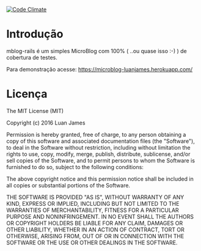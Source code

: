 [![Code Climate](https://codeclimate.com/github/LuanJames/mblog-rails/badges/gpa.svg)](https://codeclimate.com/github/LuanJames/mblog-rails)

# Introdução

mblog-rails é um simples MicroBlog com 100% ( ..ou quase isso :-) ) de cobertura de testes.

Para demonstração acesse: https://microblog-luanjames.herokuapp.com/

# Licença

The MIT License (MIT)

Copyright (c) 2016 Luan James

Permission is hereby granted, free of charge, to any person obtaining a copy
of this software and associated documentation files (the "Software"), to deal
in the Software without restriction, including without limitation the rights
to use, copy, modify, merge, publish, distribute, sublicense, and/or sell
copies of the Software, and to permit persons to whom the Software is
furnished to do so, subject to the following conditions:

The above copyright notice and this permission notice shall be included in
all copies or substantial portions of the Software.

THE SOFTWARE IS PROVIDED "AS IS", WITHOUT WARRANTY OF ANY KIND, EXPRESS OR
IMPLIED, INCLUDING BUT NOT LIMITED TO THE WARRANTIES OF MERCHANTABILITY,
FITNESS FOR A PARTICULAR PURPOSE AND NONINFRINGEMENT.  IN NO EVENT SHALL THE
AUTHORS OR COPYRIGHT HOLDERS BE LIABLE FOR ANY CLAIM, DAMAGES OR OTHER
LIABILITY, WHETHER IN AN ACTION OF CONTRACT, TORT OR OTHERWISE, ARISING FROM,
OUT OF OR IN CONNECTION WITH THE SOFTWARE OR THE USE OR OTHER DEALINGS IN
THE SOFTWARE.

